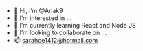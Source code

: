 - 👋 Hi, I’m @Anak9
- 👀 I’m interested in ...
- 🌱 I’m currently learning React and Node JS
- 💞️ I’m looking to collaborate on ...
- 📫 sarahoe1412@hotmail.com

<!---
Anak9/Anak9 is a ✨ special ✨ repository because its `README.md` (this file) appears on your GitHub profile.
You can click the Preview link to take a look at your changes.
--->
